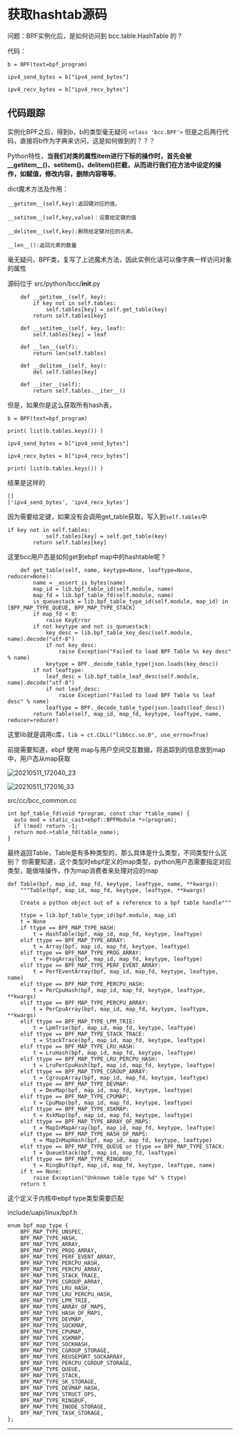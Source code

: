 # 获取hashtab源码

问题：BPF实例化后，是如何访问到 bcc.table.HashTable 的？

代码：

```
b = BPF(text=bpf_program)

ipv4_send_bytes = b["ipv4_send_bytes"]

ipv4_recv_bytes = b["ipv4_recv_bytes"]
```

## 代码跟踪

实例化BPF之后，得到b，b的类型毫无疑问 ```<class 'bcc.BPF'>```
但是之后两行代码，直接将b作为字典来访问，这是如何做到的？？？

Python特性，**当我们对类的属性item进行下标的操作时，首先会被__getitem__()、__setitem__()、__delitem__()拦截，从而进行我们在方法中设定的操作，如赋值，修改内容，删除内容等等**。

dict魔术方法及作用：

```
__getitem__(self,key):返回键对应的值。

__setitem__(self,key,value)：设置给定键的值

__delitem__(self,key):删除给定键对应的元素。

__len__():返回元素的数量
```

毫无疑问，BPF类，复写了上述魔术方法，因此实例化话可以像字典一样访问对象的属性

源码位于 src/python/bcc/__init__.py

```
    def __getitem__(self, key):
        if key not in self.tables:
            self.tables[key] = self.get_table(key)
        return self.tables[key]

    def __setitem__(self, key, leaf):
        self.tables[key] = leaf

    def __len__(self):
        return len(self.tables)

    def __delitem__(self, key):
        del self.tables[key]

    def __iter__(self):
        return self.tables.__iter__()
```

但是，如果你是这么获取所有hash表，

```
b = BPF(text=bpf_program)

print( list(b.tables.keys()) )

ipv4_send_bytes = b["ipv4_send_bytes"]

ipv4_recv_bytes = b["ipv4_recv_bytes"]

print( list(b.tables.keys()) )

```

结果是这样的

```
[]
['ipv4_send_bytes', 'ipv4_recv_bytes']
```

因为需要给定键，如果没有会调用get_table获取，写入到```self.tables```中

```
if key not in self.tables:
            self.tables[key] = self.get_table(key)
        return self.tables[key]
```

这里bcc用户态是如何get到ebpf map中的hashtable呢？

```
    def get_table(self, name, keytype=None, leaftype=None, reducer=None):
        name = _assert_is_bytes(name)
        map_id = lib.bpf_table_id(self.module, name)
        map_fd = lib.bpf_table_fd(self.module, name)
        is_queuestack = lib.bpf_table_type_id(self.module, map_id) in [BPF_MAP_TYPE_QUEUE, BPF_MAP_TYPE_STACK]
        if map_fd < 0:
            raise KeyError
        if not keytype and not is_queuestack:
            key_desc = lib.bpf_table_key_desc(self.module, name).decode("utf-8")
            if not key_desc:
                raise Exception("Failed to load BPF Table %s key desc" % name)
            keytype = BPF._decode_table_type(json.loads(key_desc))
        if not leaftype:
            leaf_desc = lib.bpf_table_leaf_desc(self.module, name).decode("utf-8")
            if not leaf_desc:
                raise Exception("Failed to load BPF Table %s leaf desc" % name)
            leaftype = BPF._decode_table_type(json.loads(leaf_desc))
        return Table(self, map_id, map_fd, keytype, leaftype, name, reducer=reducer)
```

这里lib就是调用c库，```lib = ct.CDLL("libbcc.so.0", use_errno=True)```

前提需要知道，ebpf 使用 map与用户空间交互数据，将追踪到的信息放到map中，用户态从map获取

![20210511_172040_23](image/20210511_172040_23.png)

![20210511_172016_33](image/20210511_172016_33.png)

src/cc/bcc_common.cc

```
int bpf_table_fd(void *program, const char *table_name) {
  auto mod = static_cast<ebpf::BPFModule *>(program);
  if (!mod) return -1;
  return mod->table_fd(table_name);
}
```

最终返回Table，Table是有多种类型的，那么具体是什么类型，不同类型什么区别？
你需要知道，这个类型时ebpf定义的map类型，python用户态需要指定对应类型，能做啥操作，作为map消费者来处理对应的map

```
def Table(bpf, map_id, map_fd, keytype, leaftype, name, **kwargs):
    """Table(bpf, map_id, map_fd, keytype, leaftype, **kwargs)

    Create a python object out of a reference to a bpf table handle"""

    ttype = lib.bpf_table_type_id(bpf.module, map_id)
    t = None
    if ttype == BPF_MAP_TYPE_HASH:
        t = HashTable(bpf, map_id, map_fd, keytype, leaftype)
    elif ttype == BPF_MAP_TYPE_ARRAY:
        t = Array(bpf, map_id, map_fd, keytype, leaftype)
    elif ttype == BPF_MAP_TYPE_PROG_ARRAY:
        t = ProgArray(bpf, map_id, map_fd, keytype, leaftype)
    elif ttype == BPF_MAP_TYPE_PERF_EVENT_ARRAY:
        t = PerfEventArray(bpf, map_id, map_fd, keytype, leaftype, name)
    elif ttype == BPF_MAP_TYPE_PERCPU_HASH:
        t = PerCpuHash(bpf, map_id, map_fd, keytype, leaftype, **kwargs)
    elif ttype == BPF_MAP_TYPE_PERCPU_ARRAY:
        t = PerCpuArray(bpf, map_id, map_fd, keytype, leaftype, **kwargs)
    elif ttype == BPF_MAP_TYPE_LPM_TRIE:
        t = LpmTrie(bpf, map_id, map_fd, keytype, leaftype)
    elif ttype == BPF_MAP_TYPE_STACK_TRACE:
        t = StackTrace(bpf, map_id, map_fd, keytype, leaftype)
    elif ttype == BPF_MAP_TYPE_LRU_HASH:
        t = LruHash(bpf, map_id, map_fd, keytype, leaftype)
    elif ttype == BPF_MAP_TYPE_LRU_PERCPU_HASH:
        t = LruPerCpuHash(bpf, map_id, map_fd, keytype, leaftype)
    elif ttype == BPF_MAP_TYPE_CGROUP_ARRAY:
        t = CgroupArray(bpf, map_id, map_fd, keytype, leaftype)
    elif ttype == BPF_MAP_TYPE_DEVMAP:
        t = DevMap(bpf, map_id, map_fd, keytype, leaftype)
    elif ttype == BPF_MAP_TYPE_CPUMAP:
        t = CpuMap(bpf, map_id, map_fd, keytype, leaftype)
    elif ttype == BPF_MAP_TYPE_XSKMAP:
        t = XskMap(bpf, map_id, map_fd, keytype, leaftype)
    elif ttype == BPF_MAP_TYPE_ARRAY_OF_MAPS:
        t = MapInMapArray(bpf, map_id, map_fd, keytype, leaftype)
    elif ttype == BPF_MAP_TYPE_HASH_OF_MAPS:
        t = MapInMapHash(bpf, map_id, map_fd, keytype, leaftype)
    elif ttype == BPF_MAP_TYPE_QUEUE or ttype == BPF_MAP_TYPE_STACK:
        t = QueueStack(bpf, map_id, map_fd, leaftype)
    elif ttype == BPF_MAP_TYPE_RINGBUF:
        t = RingBuf(bpf, map_id, map_fd, keytype, leaftype, name)
    if t == None:
        raise Exception("Unknown table type %d" % ttype)
    return t
```

这个定义于内核中ebpf type类型需要匹配

include/uapi/linux/bpf.h

```
enum bpf_map_type {
	BPF_MAP_TYPE_UNSPEC,
	BPF_MAP_TYPE_HASH,
	BPF_MAP_TYPE_ARRAY,
	BPF_MAP_TYPE_PROG_ARRAY,
	BPF_MAP_TYPE_PERF_EVENT_ARRAY,
	BPF_MAP_TYPE_PERCPU_HASH,
	BPF_MAP_TYPE_PERCPU_ARRAY,
	BPF_MAP_TYPE_STACK_TRACE,
	BPF_MAP_TYPE_CGROUP_ARRAY,
	BPF_MAP_TYPE_LRU_HASH,
	BPF_MAP_TYPE_LRU_PERCPU_HASH,
	BPF_MAP_TYPE_LPM_TRIE,
	BPF_MAP_TYPE_ARRAY_OF_MAPS,
	BPF_MAP_TYPE_HASH_OF_MAPS,
	BPF_MAP_TYPE_DEVMAP,
	BPF_MAP_TYPE_SOCKMAP,
	BPF_MAP_TYPE_CPUMAP,
	BPF_MAP_TYPE_XSKMAP,
	BPF_MAP_TYPE_SOCKHASH,
	BPF_MAP_TYPE_CGROUP_STORAGE,
	BPF_MAP_TYPE_REUSEPORT_SOCKARRAY,
	BPF_MAP_TYPE_PERCPU_CGROUP_STORAGE,
	BPF_MAP_TYPE_QUEUE,
	BPF_MAP_TYPE_STACK,
	BPF_MAP_TYPE_SK_STORAGE,
	BPF_MAP_TYPE_DEVMAP_HASH,
	BPF_MAP_TYPE_STRUCT_OPS,
	BPF_MAP_TYPE_RINGBUF,
	BPF_MAP_TYPE_INODE_STORAGE,
	BPF_MAP_TYPE_TASK_STORAGE,
};
```







---
